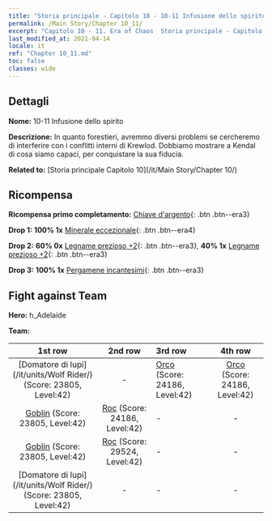 ```yaml
---
title: "Storia principale - Capitolo 10 - 10-11 Infusione dello spirito"
permalink: /Main Story/Chapter 10_11/
excerpt: "Capitolo 10 - 11. Era of Chaos  Storia principale - Capitolo 10_11. 10-11 Infusione dello spirito"
last_modified_at: 2021-04-14
locale: it
ref: "Chapter 10_11.md"
toc: false
classes: wide
---
```


## Dettagli

 **Nome:** 10-11 Infusione dello spirito

 **Descrizione:** In quanto forestieri, avremmo diversi problemi se cercheremo di interferire con i conflitti interni di Krewlod. Dobbiamo mostrare a Kendal di cosa siamo capaci, per conquistare la sua fiducia.

 **Related to:** [Storia principale Capitolo 10](/it/Main Story/Chapter 10/)

## Ricompensa

 **Ricompensa primo completamento:** [Chiave d'argento](/it/Items/con_693/){: .btn .btn--era3}

 **Drop 1:** **100% 1x** [Minerale eccezionale](/it/Items/mat_33/){: .btn .btn--era4}

 **Drop 2:** **60% 0x** [Legname prezioso +2](/it/Items/mat_27/){: .btn .btn--era3}, **40% 1x** [Legname prezioso +2](/it/Items/mat_27/){: .btn .btn--era3}

 **Drop 3:** **100% 1x** [Pergamene incantesimi](/it/Items/con_694/){: .btn .btn--era3}


## Fight against Team
 **Hero:** h_Adelaide

 **Team:**


  | 1st row | 2nd row | 3rd row | 4th row |
  |:----:|:----:|:----|:----:|
  | [Domatore di lupi](/it/units/Wolf Rider/) (Score: 23805, Level:42)  | - | [Orco](/it/units/Orc/) (Score: 24186, Level:42)  | [Orco](/it/units/Orc/) (Score: 24186, Level:42)  |
  | [Goblin](/it/units/Goblin/) (Score: 23805, Level:42)  | [Roc](/it/units/Roc/) (Score: 24186, Level:42)  | - | - |
  | [Goblin](/it/units/Goblin/) (Score: 23805, Level:42)  | [Roc](/it/units/Roc/) (Score: 29524, Level:42)  | - | - |
  | [Domatore di lupi](/it/units/Wolf Rider/) (Score: 23805, Level:42)  | - | - | - |


